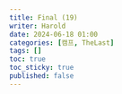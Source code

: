 ```yaml
---
title: Final (19)
writer: Harold
date: 2024-06-18 01:00
categories: [캠프, TheLast]
tags: []
toc: true
toc_sticky: true
published: false
---
```


## 